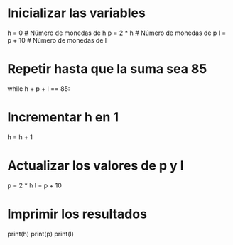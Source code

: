 # Inicializar las variables
h = 0 # Número de monedas de h
p = 2 * h # Número de monedas de p
l = p + 10 # Número de monedas de l

# Repetir hasta que la suma sea 85
while h + p + l == 85:

# Incrementar h en 1
h = h + 1

# Actualizar los valores de p y l
p = 2 * h
l = p + 10

# Imprimir los resultados
print(h)
print(p)
print(l)
